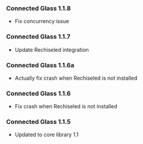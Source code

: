 ### Connected Glass 1.1.8
- Fix concurrency issue

### Connected Glass 1.1.7
- Update Rechiseled integration

### Connected Glass 1.1.6a
- Actually fix crash when Rechiseled is not installed

### Connected Glass 1.1.6
- Fix crash when Rechiseled is not installed

### Connected Glass 1.1.5
- Updated to core library 1.1
